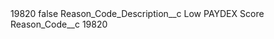 <?xml version="1.0" encoding="UTF-8"?>
<CustomMetadata xmlns="http://soap.sforce.com/2006/04/metadata" xmlns:xsi="http://www.w3.org/2001/XMLSchema-instance" xmlns:xsd="http://www.w3.org/2001/XMLSchema">
    <label>19820</label>
    <protected>false</protected>
    <values>
        <field>Reason_Code_Description__c</field>
        <value xsi:type="xsd:string">Low PAYDEX Score</value>
    </values>
    <values>
        <field>Reason_Code__c</field>
        <value xsi:type="xsd:string">19820</value>
    </values>
</CustomMetadata>
